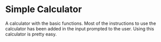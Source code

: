 # Simple Calculator

A calculator with the basic functions. Most of the instructions to use the calculator has been added in the input prompted to the user. Using this calculator is pretty easy.
